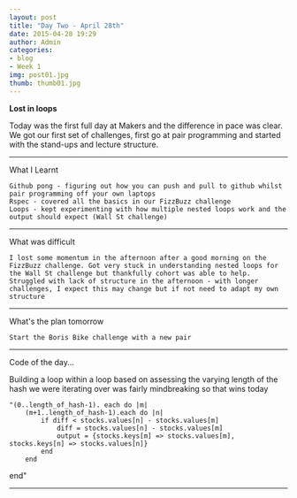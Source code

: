 ```yaml
---
layout: post
title: "Day Two - April 28th"
date: 2015-04-28 19:29
author: Admin
categories:
- blog
- Week 1
img: post01.jpg
thumb: thumb01.jpg
---
```


<b>Lost in loops</b>

Today was the first full day at Makers and the difference in pace was clear.
We got our first set of challenges, first go at pair programming and started with the stand-ups and lecture structure.

****

What I Learnt

	Github pong - figuring out how you can push and pull to github whilst pair programming off your own laptops
	Rspec - covered all the basics in our FizzBuzz challenge
	Loops - kept experimenting with how multiple nested loops work and the output should expect (Wall St challenge)

****

What was difficult

	I lost some momentum in the afternoon after a good morning on the FizzBuzz challenge. Got very stuck in understanding nested loops for the Wall St challenge but thankfully cohort was able to help.
	Struggled with lack of structure in the afternoon - with longer challenges, I expect this may change but if not need to adapt my own structure

****

What's the plan tomorrow

	Start the Boris Bike challenge with a new pair

****

Code of the day...

Building a loop within a loop based on assessing the varying length of the hash we were iterating over was fairly mindbreaking so that wins today

	"(0..length_of_hash-1). each do |m|
		(m+1..length_of_hash-1).each do |n|
			if diff < stocks.values[n] - stocks.values[m]
		 		diff = stocks.values[n] - stocks.values[m]
		 		output = {stocks.keys[m] => stocks.values[m], stocks.keys[n] => stocks.values[n]}
		 	end
		end
   end"

****
<!--more-->


[hampden]: https://github.com/jekyll/jekyll
